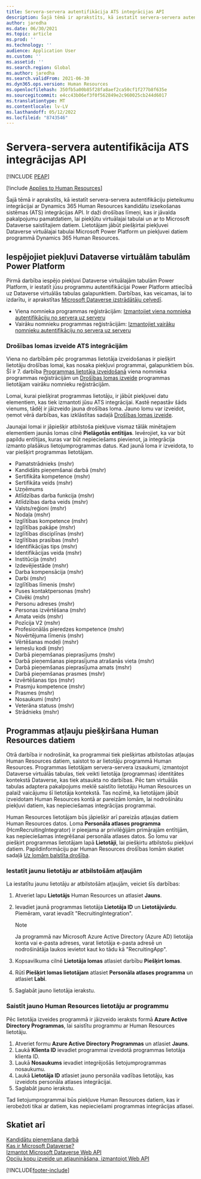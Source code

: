 ```yaml
---
title: Servera-servera autentifikācija ATS integrācijas API
description: Šajā tēmā ir aprakstīts, kā iestatīt servera-servera autentifikāciju integrācijai ar Dynamics 365 Human Resources kandidātu izsekošanas sistēmas (ATS) integrācijas API.
author: jaredha
ms.date: 06/30/2021
ms.topic: article
ms.prod: ''
ms.technology: ''
audience: Application User
ms.custom: ''
ms.assetid: ''
ms.search.region: Global
ms.author: jaredha
ms.search.validFrom: 2021-06-30
ms.dyn365.ops.version: Human Resources
ms.openlocfilehash: 350fb5a00b85f28fa8aef2ca50cf1f277b8f635e
ms.sourcegitcommit: e4cc43b06ef3f0f562849e2c960025cb244d6017
ms.translationtype: MT
ms.contentlocale: lv-LV
ms.lasthandoff: 05/12/2022
ms.locfileid: "8743546"
---
```

# <a name="server-to-server-authentication-for-the-ats-integration-api"></a>Servera-servera autentifikācija ATS integrācijas API


[!INCLUDE [PEAP](../includes/peap-1.md)]

[!include [Applies to Human Resources](../includes/applies-to-hr.md)]

Šajā tēmā ir aprakstīts, kā iestatīt servera-servera autentifikāciju pieteikumu integrācijai ar Dynamics 365 Human Resources kandidātu izsekošanas sistēmas (ATS) integrācijas API. Ir daži drošības līmeņi, kas ir jāvalda pakalpojumu pamatdatiem, lai piekļūtu virtuālajai tabulai un ar to Microsoft Dataverse saistītajiem datiem. Lietotājam jābūt piešķirtai piekļuvei Dataverse virtuālajai tabulai Microsoft Power Platform un piekļuvei datiem programmā Dynamics 365 Human Resources.

## <a name="enable-access-to-dataverse-virtual-tables-in-power-platform"></a>Iespējojiet piekļuvi Dataverse virtuālām tabulām Power Platform

Pirmā darbība iespējo piekļuvi Dataverse virtuālajām tabulām Power Platform, ir iestatīt jūsu programmu autentifikācijai Power Platform attiecībā uz Dataverse virtuālās tabulas galapunktiem. Darbības, kas veicamas, lai to izdarītu, ir aprakstītas [Microsoft Dataverse izstrādātāju ceļvedī](/powerapps/developer/data-platform).

  - Viena nomnieka programmas reģistrācijām: [Izmantojiet viena nomnieka autentifikāciju no servera uz serveru](/powerapps/developer/data-platform/use-single-tenant-server-server-authentication)
  - Vairāku nomnieku programmas reģistrācijām: [Izmantojiet vairāku nomnieku autentifikāciju no servera uz serveru](/powerapps/developer/data-platform/use-multi-tenant-server-server-authentication)

### <a name="creating-a-security-role-for-ats-integrations"></a>Drošības lomas izveide ATS integrācijām

Viena no darbībām pēc programmas lietotāja izveidošanas ir piešķirt lietotāju drošības lomai, kas nosaka piekļuvi programmai, galapunktiem būs. Šī ir 7. darbība [Programmas lietotāja izveidošanā](/powerapps/developer/data-platform/use-single-tenant-server-server-authentication#application-user-creation) viena nomnieka programmas reģistrācijām un [Drošības lomas izveide](/powerapps/developer/data-platform/use-multi-tenant-server-server-authentication#create-a-security-role-for-the-application-user) programmas lietotājam vairāku nomnieku reģistrācijām. 

Lomai, kurai piešķirat programmas lietotāju, ir jābūt piekļuvei datu elementiem, kas tiek izmantoti jūsu ATS integrācijai. Kastē nepastāv šāds vienums, tādēļ ir jāizveido jauna drošības loma. Jauno lomu var izveidot, ņemot vērā darbības, kas izklāstītas sadaļā [Drošības lomas izveide](/power-platform/admin/create-edit-security-role#create-a-security-role).

Jaunajai lomai ir jāpiešķir atbilstoša piekļuve vismaz tālāk minētajiem elementiem jaunās lomas cilnē **Pielāgotās entītijas**. Ievērojiet, ka var būt papildu entītijas, kuras var būt nepieciešams pievienot, ja integrācija izmanto plašākus lietojumprogrammas datus. Kad jaunā loma ir izveidota, to var piešķirt programmas lietotājam.

  - Pamatstrādnieks (mshr)
  - Kandidāts pieņemšanai darbā (mshr)
  - Sertifikāta kompetence (mshr)
  - Sertifikāta veids (mshr)
  - Uzņēmums
  - Atlīdzības darba funkcija (mshr)
  - Atlīdzības darba veids (mshr)
  - Valsts/reģioni (mshr)
  - Nodaļa (mshr)
  - Izglītības kompetence (mshr)
  - Izglītības pakāpe (mshr)
  - Izglītības disciplīnas (mshr)
  - Izglītības prasības (mshr)
  - Identifikācijas tips (mshr)
  - Identifikācijas veida (mshr)
  - Institūcija (mshr)
  - Izdevējiestāde (mshr)
  - Darba kompensācija (mshr)
  - Darbi (mshr)
  - Izglītības līmenis (mshr)
  - Puses kontaktpersonas (mshr)
  - Cilvēki (mshr)
  - Personu adreses (mshr)
  - Personas izvērtēšana (mshr)
  - Amata veids (mshr)
  - Pozīcija V2 (mshr)
  - Profesionālās pieredzes kompetence (mshr)
  - Novērtējuma līmenis (mshr)
  - Vērtēšanas modeļi (mshr)
  - Iemeslu kodi (mshr)
  - Darbā pieņemšanas pieprasījums (mshr)
  - Darbā pieņemšanas pieprasījuma atrašanās vieta (mshr)
  - Darbā pieņemšanas pieprasījuma amats (mshr)
  - Darbā pieņemšanas prasmes (mshr)
  - Izvērtēšanas tips (mshr)
  - Prasmju kompetence (mshr)
  - Prasmes (mshr)
  - Nosaukumi (mshr)
  - Veterāna statuss (mshr)
  - Strādnieks (mshr)

## <a name="granting-application-permissions-to-human-resources-data"></a>Programmas atļauju piešķiršana Human Resources datiem

Otrā darbība ir nodrošināt, ka programmai tiek piešķirtas atbilstošas atļaujas Human Resources datiem, saistot to ar lietotāju programmā Human Resources. Programmas lietotājam servera-servera izsaukumi, izmantojot Dataverse virtuālās tabulas, tiek veikti lietotāja (programmas) identitātes kontekstā Dataverse, kas tiek atsaukta no darbības. Pēc tam virtuālās tabulas adaptera pakalpojums meklē saistīto lietotāju Human Resources un palaiž vaicājumu šī lietotāja kontekstā. Tas nozīmē, ka lietotājam jābūt izveidotam Human Resources kontā ar pareizām lomām, lai nodrošinātu piekļuvi datiem, kas nepieciešamas integrācijas programmai.

Human Resources lietotājam būs jāpiešķir arī pareizās atļaujas datiem Human Resources datos. Loma **Personāla atlases programma** (HcmRecruitingIntegrator) ir pieejama ar privilēģijām primārajām entītijām, kas nepieciešamas integrēšanai personāla atlases datos. Šo lomu var piešķirt programmas lietotājam lapā **Lietotāji**, lai piešķirtu atbilstošu piekļuvi datiem. Papildinformāciju par Human Resources drošības lomām skatiet sadaļā [Uz lomām balstīta drošība](/dynamics365/fin-ops-core/dev-itpro/sysadmin/role-based-security).

### <a name="set-up-the-new-user-with-appropriate-permissions"></a>Iestatīt jaunu lietotāju ar atbilstošām atļaujām

La iestatītu jaunu lietotāju ar atbilstošām atļaujām, veiciet šīs darbības:

  1. Atveriet lapu **Lietotājs** Human Resources un atlasiet **Jauns**.
  2. Ievadiet jaunā programmas lietotāja **Lietotāja ID** un **Lietotājvārdu**. Piemēram, varat ievadīt "RecruitingIntegration".

      > [!NOTE]
      > Ja programmā nav Microsoft Azure Active Directory (Azure AD) lietotāja konta vai e-pasta adreses, varat lietotāja e-pasta adresē un nodrošinātāja laukos ievietot kaut ko tādu kā "RecruitingApp".

  3. Kopsavilkuma cilnē **Lietotāja lomas** atlasiet darbību **Piešķirt lomas**.
  4. Rūtī **Piešķirt lomas lietotājam** atlasiet **Personāla atlases programma** un atlasiet **Labi**.
  5. Saglabāt jauno lietotāja ierakstu.

### <a name="link-the-new-human-resources-user-to-the-application"></a>Saistīt jauno Human Resources lietotāju ar programmu

Pēc lietotāja izveides programmā ir jāizveido ieraksts formā **Azure Active Directory Programmas**, lai saistītu programmu ar Human Resources lietotāju.

  1. Atveriet formu **Azure Active Directory Programmas** un atlasiet **Jauns**.
  2. Laukā **Klienta ID** ievadiet programmai izveidotā programmas lietotāja klienta ID.
  3. Laukā **Nosaukums** ievadiet integrējošās lietojumprogrammas nosaukumu.
  4. Laukā **Lietotāja ID** atlasiet jauno personāla vadības lietotāju, kas izveidots personāla atlases integrācijai.
  5. Saglabāt jauno ierakstu.

Tad lietojumprogrammai būs piekļuve Human Resources datiem, kas ir ierobežoti tikai ar datiem, kas nepieciešami programmas integrācijas atlasei.

## <a name="see-also"></a>Skatiet arī

[Kandidātu pieņemšana darbā](hr-personnel-recruit.md)<br>
[Kas ir Microsoft Dataverse?](/powerapps/maker/data-platform/data-platform-intro)<br>
[Izmantot Microsoft Dataverse Web API](/powerapps/developer/data-platform/webapi/overview)<br>
[Opciju kopu izveide un atjaunināšana, izmantojot Web API](/powerapps/developer/data-platform/webapi/create-update-optionsets)<br>

[!INCLUDE[footer-include](../includes/footer-banner.md)]
